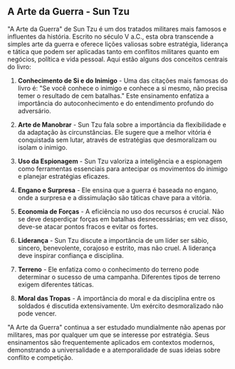 ## A Arte da Guerra - Sun Tzu 


"A Arte da Guerra" de Sun Tzu é um dos tratados militares mais famosos e influentes da história. Escrito no século V a.C., esta obra transcende a simples arte da guerra e oferece lições valiosas sobre estratégia, liderança e tática que podem ser aplicadas tanto em conflitos militares quanto em negócios, política e vida pessoal. Aqui estão alguns dos conceitos centrais do livro:

1. **Conhecimento de Si e do Inimigo** - Uma das citações mais famosas do livro é: "Se você conhece o inimigo e conhece a si mesmo, não precisa temer o resultado de cem batalhas." Este ensinamento enfatiza a importância do autoconhecimento e do entendimento profundo do adversário.

2. **Arte de Manobrar** - Sun Tzu fala sobre a importância da flexibilidade e da adaptação às circunstâncias. Ele sugere que a melhor vitória é conquistada sem lutar, através de estratégias que desmoralizam ou isolam o inimigo.

3. **Uso da Espionagem** - Sun Tzu valoriza a inteligência e a espionagem como ferramentas essenciais para antecipar os movimentos do inimigo e planejar estratégias eficazes.

4. **Engano e Surpresa** - Ele ensina que a guerra é baseada no engano, onde a surpresa e a dissimulação são táticas chave para a vitória.

5. **Economia de Forças** - A eficiência no uso dos recursos é crucial. Não se deve desperdiçar forças em batalhas desnecessárias; em vez disso, deve-se atacar pontos fracos e evitar os fortes.

6. **Liderança** - Sun Tzu discute a importância de um líder ser sábio, sincero, benevolente, corajoso e estrito, mas não cruel. A liderança deve inspirar confiança e disciplina.

7. **Terreno** - Ele enfatiza como o conhecimento do terreno pode determinar o sucesso de uma campanha. Diferentes tipos de terreno exigem diferentes táticas.

8. **Moral das Tropas** - A importância do moral e da disciplina entre os soldados é discutida extensivamente. Um exército desmoralizado não pode vencer.

"A Arte da Guerra" continua a ser estudado mundialmente não apenas por militares, mas por qualquer um que se interesse por estratégia. Seus ensinamentos são frequentemente aplicados em contextos modernos, demonstrando a universalidade e a atemporalidade de suas ideias sobre conflito e competição.

